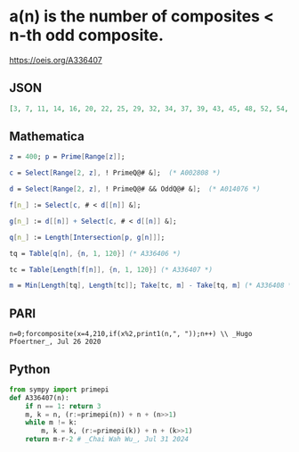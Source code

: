 # a\(n\) is the number of composites < n\-th odd composite\.
https://oeis.org/A336407
## JSON
```JSON
[3, 7, 11, 14, 16, 20, 22, 25, 29, 32, 34, 37, 39, 43, 45, 48, 52, 54, 57, 60, 62, 65, 67, 69, 72, 76, 80, 83, 85, 87, 89, 91, 93, 96, 99, 101, 105, 107, 109, 111, 115, 117, 120, 122, 125, 128, 130, 133, 135, 139, 141, 143, 145, 149, 153, 155, 157, 159, 161]
```
## Mathematica
```Mathematica
z = 400; p = Prime[Range[z]];
```
```Mathematica
c = Select[Range[2, z], ! PrimeQ@# &];  (* A002808 *)
```
```Mathematica
d = Select[Range[2, z], ! PrimeQ@# && OddQ@# &];  (* A014076 *)
```
```Mathematica
f[n_] := Select[c, # < d[[n]] &];
```
```Mathematica
g[n_] := d[[n]] + Select[c, # < d[[n]] &];
```
```Mathematica
q[n_] := Length[Intersection[p, g[n]]];
```
```Mathematica
tq = Table[q[n], {n, 1, 120}] (* A336406 *)
```
```Mathematica
tc = Table[Length[f[n]], {n, 1, 120}] (* A336407 *)
```
```Mathematica
m = Min[Length[tq], Length[tc]]; Take[tc, m] - Take[tq, m] (* A336408 *)
```
## PARI
```PARI
n=0;forcomposite(x=4,210,if(x%2,print1(n,", "));n++) \\ _Hugo Pfoertner_, Jul 26 2020
```
## Python
```Python
from sympy import primepi
def A336407(n):
    if n == 1: return 3
    m, k = n, (r:=primepi(n)) + n + (n>>1)
    while m != k:
        m, k = k, (r:=primepi(k)) + n + (k>>1)
    return m-r-2 # _Chai Wah Wu_, Jul 31 2024
```
